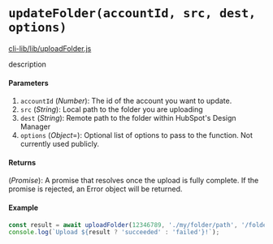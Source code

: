 # `updateFolder(accountId, src, dest, options)`

[cli-lib/lib/uploadFolder.js](https://github.com/HubSpot/hubspot-cli/blob/master/packages/cli-lib/lib/uploadFolder.js)

description

#### Parameters

1. `accountId` (_Number_): The id of the account you want to update.
2. `src` (_String_): Local path to the folder you are uploading
3. `dest` (_String_): Remote path to the folder within HubSpot's Design Manager
4. `options` (_Object_=): Optional list of options to pass to the function. Not currently used publicly.

#### Returns

(_Promise<void>_): A promise that resolves once the upload is fully complete. If the promise is rejected, an Error object will be returned.

#### Example

```js
const result = await uploadFolder(12346789, './my/folder/path', '/folder');
console.log(`Upload ${result ? 'succeeded' : 'failed'}!`);
```
